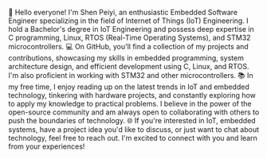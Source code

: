👋 Hello everyone! I'm Shen Peiyi, an enthusiastic Embedded Software Engineer specializing in the field of Internet of Things (IoT) Engineering. I hold a Bachelor's degree in IoT Engineering and possess deep expertise in C programming, Linux, RTOS (Real-Time Operating Systems), and STM32 microcontrollers.
💻 On GitHub, you'll find a collection of my projects and contributions, showcasing my skills in embedded programming, system architecture design, and efficient development using C, Linux, and RTOS. I'm also proficient in working with STM32 and other microcontrollers.
📚 In my free time, I enjoy reading up on the latest trends in IoT and embedded technology, tinkering with hardware projects, and constantly exploring how to apply my knowledge to practical problems. I believe in the power of the open-source community and am always open to collaborating with others to push the boundaries of technology.
🌐 If you're interested in IoT, embedded systems, have a project idea you'd like to discuss, or just want to chat about technology, feel free to reach out. I'm excited to connect with you and learn from your experiences!

<!---
LALcode132/LALcode132 is a ✨ special ✨ repository because its `README.md` (this file) appears on your GitHub profile.
You can click the Preview link to take a look at your changes.
--->
